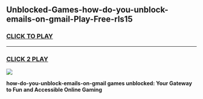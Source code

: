 
## Unblocked-Games-how-do-you-unblock-emails-on-gmail-Play-Free-rls15
<h3>
<a href="https://premium76.site?title=how-do-you-unblock-emails-on-gmail&ref=10A">CLICK TO PLAY</a></h3>
<hr>

<h3>
<a href="https://premium76.site?title=how-do-you-unblock-emails-on-gmail&ref=10A">CLICK 2 PLAY</a>
  
</h3>

<a href="https://premium76.site?title=how-do-you-unblock-emails-on-gmail&ref=10A"><img src="https://clearcache.store/games.png"></a>


**how-do-you-unblock-emails-on-gmail games unblocked: Your Gateway to Fun and Accessible Online Gaming**
